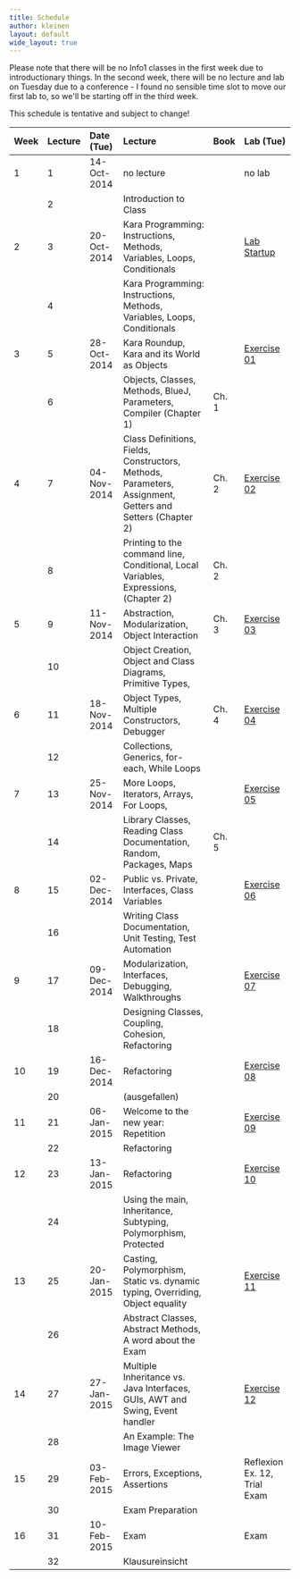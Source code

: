 ```yaml
---
title: Schedule
author: kleinen
layout: default
wide_layout: true
---
```




Please note that there will be no Info1 classes in the first week due to introductionary things. In the second week, there will be no lecture and lab on Tuesday due to a conference - I found no sensible time slot to move our first lab to, so we'll be starting off in the third week.

This schedule is tentative and subject to change!

| Week | Lecture | Date (Tue)  | Lecture                                                                                                   | Book  | Lab (Tue) |
|:-----|:--------|:------------|:----------------------------------------------------------------------------------------------------------|:------|:-|
| 1    | 1       | 14-Oct-2014 | no lecture                                                                                                |       | no lab |
|      | 2       |             | Introduction to Class                                                                                     |       |  |
| 2    | 3       | 20-Oct-2014 | Kara Programming: Instructions, Methods, Variables, Loops, Conditionals                                   |       | [Lab Startup](../labs/exercise-00) |
|      | 4       |             | Kara Programming: Instructions, Methods, Variables, Loops, Conditionals                                   |       |  |
| 3    | 5       | 28-Oct-2014 | Kara Roundup, Kara and its World as Objects                                                               |       | [Exercise 01](../labs/exercise-01) |
|      | 6       |             | Objects, Classes, Methods, BlueJ, Parameters,  Compiler  (Chapter 1)                                      | Ch. 1 |  |
| 4    | 7       | 04-Nov-2014 | Class Definitions, Fields, Constructors, Methods, Parameters, Assignment, Getters and Setters (Chapter 2) | Ch. 2 | [Exercise 02](../labs/exercise-02) |
|      | 8       |             | Printing to the command line, Conditional, Local Variables, Expressions,  (Chapter 2)                     | Ch. 2 |  |
| 5    | 9       | 11-Nov-2014 | Abstraction, Modularization, Object Interaction                                                           | Ch. 3 | [Exercise 03](../labs/exercise-03) |
|      | 10      |             | Object Creation, Object and Class Diagrams, Primitive Types,                                              |       |  |
| 6    | 11      | 18-Nov-2014 | Object Types, Multiple Constructors, Debugger                                                             | Ch. 4 | [Exercise 04](../labs/exercise-04) |
|      | 12      |             | Collections, Generics, for-each, While Loops                                                              |       |  |
| 7    | 13      | 25-Nov-2014 | More Loops, Iterators, Arrays, For Loops,                                                                 |       | [Exercise 05](../labs/exercise-05) |
|      | 14      |             | Library Classes, Reading Class Documentation, Random, Packages, Maps                                      | Ch. 5 |  |
| 8    | 15      | 02-Dec-2014 | Public vs. Private, Interfaces, Class Variables                                                           |       | [Exercise 06](../labs/exercise-06) |
|      | 16      |             | Writing Class Documentation, Unit Testing, Test Automation                                                |       |  |
| 9    | 17      | 09-Dec-2014 | Modularization, Interfaces, Debugging, Walkthroughs                                                       |       | [Exercise 07](../labs/exercise-07) |
|      | 18      |             | Designing Classes, Coupling, Cohesion, Refactoring                                                        |       |  |
| 10   | 19      | 16-Dec-2014 | Refactoring                                                                                               |       | [Exercise 08](../labs/exercise-08) |
|      | 20      |             | (ausgefallen)                                                                                             |       |  |
| 11   | 21      | 06-Jan-2015 | Welcome to the new year: Repetition                                                                       |       | [Exercise 09](../labs/exercise-09) |
|      | 22      |             | Refactoring                                                                                               |       |  |
| 12   | 23      | 13-Jan-2015 | Refactoring                                                                                               |       | [Exercise 10](../labs/exercise-10) |
|      | 24      |             | Using the main, Inheritance, Subtyping, Polymorphism, Protected                                           |       |  |
| 13   | 25      | 20-Jan-2015 | Casting, Polymorphism, Static vs. dynamic typing, Overriding, Object equality                             |       | [Exercise 11](../labs/exercise-11) |
|      | 26      |             | Abstract Classes, Abstract Methods, A word about the Exam                                                 |       |  |
| 14   | 27      | 27-Jan-2015 | Multiple Inheritance vs. Java Interfaces,  GUIs, AWT and Swing, Event handler                             |       | [Exercise 12](../labs/exercise-12) |
|      | 28      |             | An Example: The Image Viewer                                                                              |       |  |
| 15   | 29      | 03-Feb-2015 | Errors, Exceptions, Assertions                                                                            |       | Reflexion Ex. 12, Trial Exam |
|      | 30      |             | Exam Preparation                                                                                          |       |  |
| 16   | 31      | 10-Feb-2015 | Exam                                                                                                      |       | Exam |
|      | 32      |             | Klausureinsicht                                                                                           |       |  |
